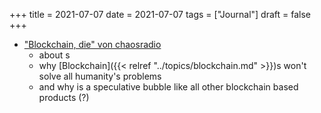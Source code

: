 +++
title = 2021-07-07
date = 2021-07-07
tags = ["Journal"]
draft = false
+++

-   ["Blockchain, die" von chaosradio](https://chaosradio.de/cr269-blockchain-die)
    -   about s
    -   why [Blockchain]({{< relref "../topics/blockchain.md" >}})s won't solve all humanity's problems
    -   and why is a speculative bubble like all other blockchain based products (?)
